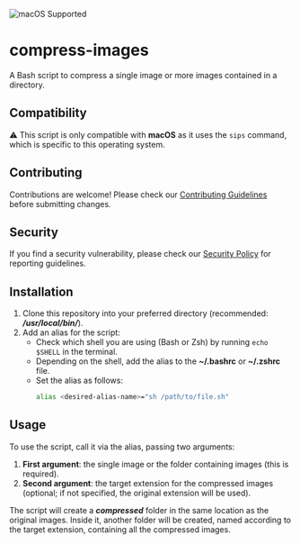 ![macOS Supported](https://img.shields.io/badge/macOS-Supported-blue)
# compress-images  
A Bash script to compress a single image or more images contained in a directory.

## Compatibility
⚠️ This script is only compatible with **macOS** as it uses the `sips` command, which is specific to this operating system.

## Contributing  
Contributions are welcome! Please check our [Contributing Guidelines](CONTRIBUTING.md) before submitting changes.

## Security  
If you find a security vulnerability, please check our [Security Policy](.github/SECURITY.md) for reporting guidelines.  

## Installation  
1. Clone this repository into your preferred directory (recommended: **_/usr/local/bin/_**).  
2. Add an alias for the script:  
   - Check which shell you are using (Bash or Zsh) by running `echo $SHELL` in the terminal.  
   - Depending on the shell, add the alias to the **~/.bashrc** or **~/.zshrc** file.  
   - Set the alias as follows:  
     ```bash
     alias <desired-alias-name>="sh /path/to/file.sh"
     ```  

## Usage  
To use the script, call it via the alias, passing two arguments:  
1. **First argument**: the single image or the folder containing images (this is required).  
2. **Second argument**: the target extension for the compressed images (optional; if not specified, the original extension will be used).  

The script will create a **_compressed_** folder in the same location as the original images. Inside it, another folder will be created, named according to the target extension, containing all the compressed images.
